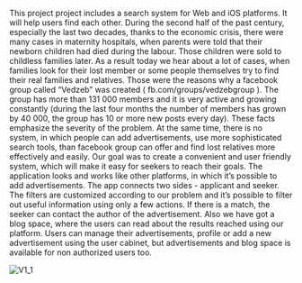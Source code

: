 This project project includes a search system for Web and iOS platforms. It will 
help users find each other.
During the second half of the past century, especially the last two decades, thanks to the 
economic crisis, there were many cases in maternity hospitals, when parents were told that their 
newborn children had died during the labour. Those children were sold to childless families 
later. As a result today we hear about a lot of cases, when families look for their lost member or 
some people themselves try to find their real families and relatives. Those were the reasons why 
a facebook group called “Vedzeb” was created ( fb.com/groups/vedzebgroup ). The group has 
more than 131 000 members and it is very active and growing constantly (during the last four 
months the number of members has grown by 40 000, the group has 10 or more new posts every 
day). These facts emphasize the severity of the problem. At the same time, there is no system, in 
which people can add advertisements, use more sophisticated search tools, than facebook group 
can offer and find lost relatives more effectively and easily.
Our goal was to create a convenient and user friendly system, which will make it easy for 
seekers to reach their goals. The application looks and works like other platforms, in which it’s 
possible to add advertisements. The app connects two sides - applicant and seeker. The filters are 
customized according to our problem and it’s possible to filter out useful information using only 
a few actions. If there is a match, the seeker can contact the author of the advertisement. Also 
we have got a blog space, where the users can read about the results reached using our platform. 
Users can manage their advertisements, profile or add a new advertisement using the user 
cabinet, but advertisements and blog space is available for non authorized users too.









![V1_1](https://user-images.githubusercontent.com/55250021/189241074-4adfcc2b-3cb3-4bab-b60a-eb37095eadb9.jpg)
